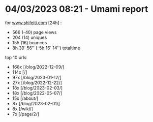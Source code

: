 # 04/03/2023 08:21 - Umami report
for www.shifeiti.com [24h] :

 - 566 (-40) page views
 - 204 (14) uniques
 - 155 (16) bounces
 - 8h 39' 56'' (-5h 16' 14'') totaltime


top 10 urls:
 - 168x [/blog/2022-12-09/]
 - 114x [/]
 - 97x [/blog/2023-01-12/]
 - 27x [/blog/2022-12-22/]
 - 18x [/blog/2023-02-03/]
 - 18x [/blog/2022-05-07/]
 - 15x [/about/]
 - 8x [/blog/2023-02-01/]
 - 8x [/wiki/]
 - 7x [/page/2/]


